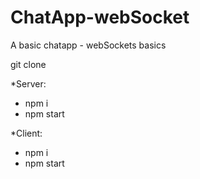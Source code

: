 # ChatApp-webSocket
A basic chatapp - webSockets basics

git clone <url>

*Server:
- npm i
- npm start

*Client:
- npm i
- npm start
